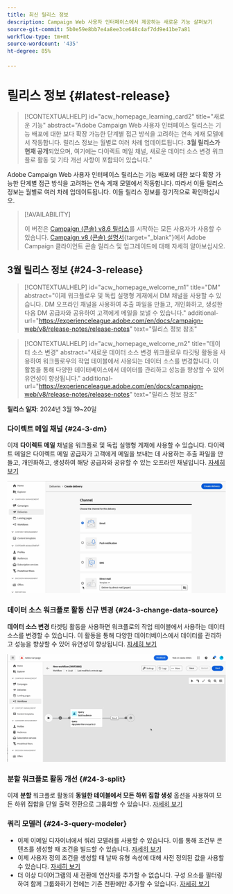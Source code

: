 ```yaml
---
title: 최신 릴리스 정보
description: Campaign Web 사용자 인터페이스에서 제공하는 새로운 기능 살펴보기
source-git-commit: 5b0e59e8bb7e4a8ee3ce648c4af7dd9e41be7a81
workflow-type: tm+mt
source-wordcount: '435'
ht-degree: 85%

---
```


# 릴리스 정보 {#latest-release}


>[!CONTEXTUALHELP]
>id="acw_homepage_learning_card2"
>title="새로운 기능"
>abstract="Adobe Campaign Web 사용자 인터페이스 릴리스는 기능 배포에 대한 보다 확장 가능한 단계별 접근 방식을 고려하는 연속 게재 모델에서 작동합니다. 릴리스 정보는 월별로 여러 차례 업데이트됩니다. **3월 릴리스가 현재 공개**&#x200B;되었으며, 여기에는 다이렉트 메일 채널, 새로운 데이터 소스 변경 워크플로 활동 및 기타 개선 사항이 포함되어 있습니다."


<!--Last update: **March 19, 2024**-->

Adobe Campaign Web 사용자 인터페이스 릴리스는 기능 배포에 대한 보다 확장 가능한 단계별 접근 방식을 고려하는 연속 게재 모델에서 작동합니다. 따라서 이들 릴리스 정보는 월별로 여러 차례 업데이트됩니다. 이들 릴리스 정보를 정기적으로 확인하십시오.

>[!AVAILABILITY]
>
>이 버전은 [Campaign (콘솔) v8.6 릴리스](https://experienceleague.adobe.com/docs/campaign/campaign-v8/releases/release-notes.html?lang=ko)를 시작하는 모든 사용자가 사용할 수 있습니다. [Campaign v8 (콘솔) 설명서](https://experienceleague.adobe.com/docs/campaign/campaign-v8/releases/upgrades.html?lang=ko){target="_blank"}에서 Adobe Campaign 클라이언트 콘솔 릴리스 및 업그레이드에 대해 자세히 알아보십시오.

## 3월 릴리스 정보 {#24-3-release}

>[!CONTEXTUALHELP]
>id="acw_homepage_welcome_rn1"
>title="DM"
>abstract="이제 워크플로우 및 독립 실행형 게재에서 DM 채널을 사용할 수 있습니다. DM 오프라인 채널을 사용하여 추출 파일을 만들고, 개인화하고, 생성한 다음 DM 공급자와 공유하여 고객에게 메일을 보낼 수 있습니다."
>additional-url="https://experienceleague.adobe.com/en/docs/campaign-web/v8/release-notes/release-notes" text="릴리스 정보 참조"

>[!CONTEXTUALHELP]
>id="acw_homepage_welcome_rn2"
>title="데이터 소스 변경"
>abstract="새로운 데이터 소스 변경 워크플로우 타깃팅 활동을 사용하여 워크플로우의 작업 테이블에서 사용되는 데이터 소스를 변경합니다. 이 활동을 통해 다양한 데이터베이스에서 데이터를 관리하고 성능을 향상할 수 있어 유연성이 향상됩니다."
>additional-url="https://experienceleague.adobe.com/en/docs/campaign-web/v8/release-notes/release-notes" text="릴리스 정보 참조"


**릴리스 일자**: 2024년 3월 19~20일

### 다이렉트 메일 채널 {#24-3-dm}

이제 **다이렉트 메일** 채널을 워크플로 및 독립 실행형 게재에 사용할 수 있습니다. 다이렉트 메일은 다이렉트 메일 공급자가 고객에게 메일을 보내는 데 사용하는 추출 파일을 만들고, 개인화하고, 생성하여 해당 공급자와 공유할 수 있는 오프라인 채널입니다. [자세히 보기](../direct-mail/gs-direct-mail.md)

![](../assets/do-not-localize/direct-mail.gif)

### 데이터 소스 워크플로 활동 신규 변경 {#24-3-change-data-source}

**데이터 소스 변경** 타겟팅 활동을 사용하면 워크플로의 작업 테이블에서 사용하는 데이터 소스를 변경할 수 있습니다. 이 활동을 통해 다양한 데이터베이스에서 데이터를 관리하고 성능을 향상할 수 있어 유연성이 향상됩니다. [자세히 보기](../workflows/activities/change-data-source.md)

![](../assets/do-not-localize/change-data-source.gif)

### 분할 워크플로 활동 개선 {#24-3-split}

이제 **분할** 워크플로 활동의 **동일한 테이블에서 모든 하위 집합 생성** 옵션을 사용하여 모든 하위 집합을 단일 출력 전환으로 그룹화할 수 있습니다. [자세히 보기](../workflows/activities/split.md)

### 쿼리 모델러 {#24-3-query-modeler}

* 이제 이메일 디자이너에서 쿼리 모델러를 사용할 수 있습니다. 이를 통해 조건부 콘텐츠를 생성할 때 조건을 빌드할 수 있습니다. [자세히 보기](../personalization/conditions.md)
* 이제 사용자 정의 조건을 생성할 때 날짜 유형 속성에 대해 사전 정의된 값을 사용할 수 있습니다. [자세히 보기](../query/build-query.md)
* 더 이상 다이어그램의 새 전환에 연산자를 추가할 수 없습니다. 구성 요소를 필터링하여 함께 그룹화하기 전에는 기존 전환에만 추가할 수 있습니다. [자세히 보기](../query/build-query.md)
